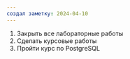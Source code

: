 ```yaml
---
создал заметку: 2024-04-10
---
```

1. Закрыть все лабораторные работы
2. Сделать курсовые работы
3. Пройти курс по PostgreSQL